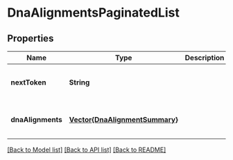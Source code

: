 # DnaAlignmentsPaginatedList


## Properties
Name | Type | Description | Notes
------------ | ------------- | ------------- | -------------
**nextToken** | **String** |  | [optional] [default to nothing]
**dnaAlignments** | [**Vector{DnaAlignmentSummary}**](DnaAlignmentSummary.md) |  | [optional] [default to nothing]


[[Back to Model list]](../README.md#models) [[Back to API list]](../README.md#api-endpoints) [[Back to README]](../README.md)


